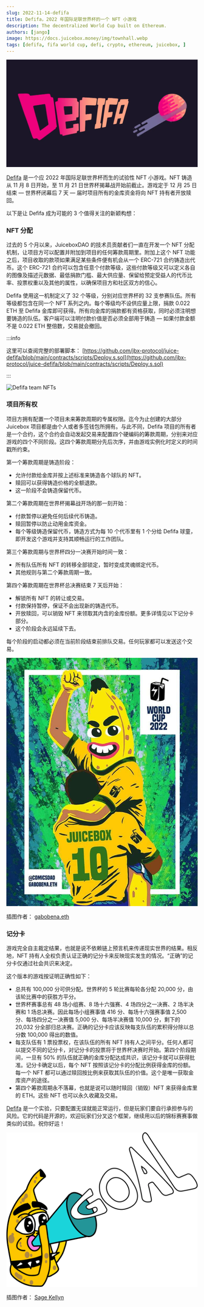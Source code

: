 ```yaml
---
slug: 2022-11-14-defifa
title: Defifa，2022 年国际足联世界杯的一个 NFT 小游戏
description: The decentralized World Cup built on Ethereum.
authors: [jango]
image: https://docs.juicebox.money/img/townhall.webp
tags: [defifa, fifa world cup, defi, crypto, ethereum, juicebox, ]
---
```


![Defifa banner](defifa-banner.webp)

[Defifa](https://juicebox.money/v2/p/305) 是一个应 2022 年国际足联世界杯而生的试验性 NFT 小游戏。NFT 铸造 从 11 月 8 日开始，至 11 月 21 日世界杯揭幕战开始前截止。游戏定于 12 月 25 日结束 — 世界杯闭幕后 7 天 — 届时项目所有的金库资金将向 NFT 持有者开放赎回。

以下是让 Defifa 成为可能的 3 个值得关注的新颖构想：


### NFT 分配

过去的 5 个月以来，JuiceboxDAO 的技术员贡献者们一直在开发一个 NFT 分配机制，让项目方可以配置并附加到项目的任何筹款周期里。附加上这个 NFT 功能之后，项目收取的款项如果满足某些条件便有机会从一个 ERC-721 合约铸造出代币。这个 ERC-721 合约可以包含任意个付款等级，这些付款等级又可以定义各自的图像及描述元数据、最低捐款门槛、最大供应量、保留给预定受益人的代币比率、投票权重以及其他的属性，以确保项目方和社区双方的信心。

Defifa 使用这一机制定义了 32 个等级，分别对应世界杯的 32 支参赛队伍。所有等级都包含在同一个 NFT 系列之内。每个等级均不设供应量上限，捐款 0.022 ETH 至 Defifa 金库即可获得。所有向金库的捐款都有资格获取，同时必须注明想要铸造的队伍。客户端可以注明付款价值是否必须全部用于铸造 — 如果付款金额不是 0.022 ETH 整倍数，交易就会撤回。


:::info

这里可以查阅完整的部署脚本： [https://github.com/jbx-protocol/juice-defifa/blob/main/contracts/scripts/Deploy.s.sol](https://github.com/jbx-protocol/juice-defifa/blob/main/contracts/scripts/Deploy.s.sol)

:::

![Defifa team NFTs](defifa.gif)


### 项目所有权

项目方拥有配置一个项目未来筹款周期的专属权限。迄今为止创建的大部分 Juicebox 项目都是由个人或者多签钱包所拥有。与此不同，Defifa 项目的所有者是一个合约，这个合约会自动发起交易来配置四个硬编码的筹款周期，分别来对应游戏的四个不同阶段。这四个筹款周期分先后次序，并由游戏实例化时定义的时间戳所约束。

第一个筹款周期是铸造阶段：

- 允许付款给金库并按上述标准来铸造各个球队的 NFT。
- 赎回可以获得铸造价格的全额退款。
- 这一阶段不会铸造保留代币。

第二个筹款周期在世界杯揭幕战开场的那一刻开始：

- 付款暂停以避免任何后续代币铸造。
- 赎回暂停以防止动用金库资金。
- 每个等级铸造保留代币，铸造方式为每 10 个代币里有 1 个分给 Defifa 球童，即开发这个游戏并支持其顺畅运行的工作团队。

第三个筹款周期与世界杯四分一决赛开始时间一致：

- 所有队伍所有 NFT 的转移全部锁定，暂时变成灵魂绑定代币。
- 其他规则与第二个筹款周期一致。

第四个筹款周期在世界杯总决赛结束 7 天后开始：

- 解锁所有 NFT 的转让或交易。
- 付款保持暂停，保证不会出现新的铸造代币。
- 开放赎回，可以销毁 NFT 来领取其内含的金库份额。更多详情见以下记分卡部分。
- 这个阶段会永远延续下去。

每个阶段的启动都必须在当前阶段结束前排队交易。任何玩家都可以发送这个交易。

![Artwork by gabobena.eth](defifa-gabobena.jpeg)

<p class="subtitle">插图作者： <a href="https://twitter.com/soypulpob">gabobena.eth</a></p>

### 记分卡

游戏完全自主裁定结果，也就是说不依赖链上预言机来传递现实世界的结果。相反地，NFT 持有人全权负责认证正确的记分卡来反映现实发生的情况。“正确”的记分卡仅通过社会共识来决定。

这个版本的游戏按证明正确性如下：

- 总共有 100,000 分可供分配。世界杯的 5 轮比赛每轮各分配 20,000 分，由该轮比赛中的获胜方平分。
- 世界杯赛事总有 48 场小组赛、8 场十六强赛、4 场四分之一决赛、2 场半决赛和 1 场总决赛。因此每场小组赛事值 416 分、每场十六强赛事值 2,500 分、每场四分之一决赛值 5,000 分、每场半决赛值 10,000 分，剩下的 20,032 分全部归总决赛。正确的记分卡应该反映每支队伍的累积得分除以总分数 100,000 得出的数值。
- 每支队伍有 1 票投票权，在该队伍的所有 NFT 持有人之间平分。任何人都可以提交不同的记分卡，对记分卡的投票将于世界杯决赛时开始。第四个阶段期间，一旦有 50% 的队伍就正确的金库分配达成共识，该记分卡就可以获得批准。记分卡确定以后，每个 NFT 按照该记分卡的分配比例获得金库的份额。每一个 NFT 都可以通过赎回按比例来获取其队伍的价值。这个是唯一获取金库资产的途径。
- 第四个筹款周期永不落幕，也就是说可以随时赎回（销毁）NFT 来获得金库里的 ETH。这些 NFT 也可以永久收藏及交易。

[Defifa](https://juicebox.money/v2/p/305)  是一个实验，只要配置无误就能正常运行，但是玩家们要自行承担参与的风险。它的代码是开源的，欢迎玩家们分叉这个框架，继续用以后的锦标赛赛事做类似的试验。祝你好运！

![Banny goal](banny-goal.webp)

<p class="subtitle">插图作者： <a href="https://twitter.com/sagekellyn">Sage Kellyn</a></p>

